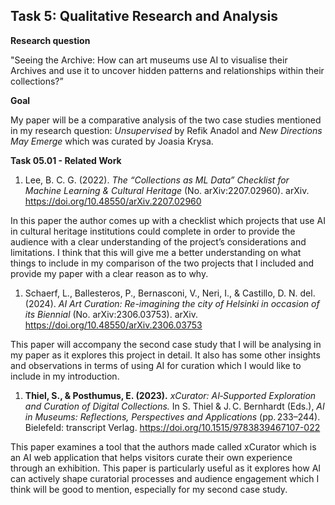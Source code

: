 ## Task 5: **Qualitative Research and Analysis**

**Research question**

"Seeing the Archive: How can art museums use AI to visualise their Archives and use it to uncover hidden patterns and relationships within their collections?”

**Goal**

My paper will be a comparative analysis of the two case studies mentioned in my research question: *Unsupervised* by Refik Anadol and *New Directions May Emerge* which was curated by Joasia Krysa.

**Task 05.01 - Related Work**

1. Lee, B. C. G. (2022). *The “Collections as ML Data” Checklist for Machine Learning & Cultural Heritage* (No. arXiv:2207.02960). arXiv. https://doi.org/10.48550/arXiv.2207.02960

In this paper the author comes up with a checklist which projects that use AI in cultural heritage institutions could complete in order to provide the audience with a clear understanding of the project’s considerations and limitations. I think that this will give me a better understanding on what things to include in my comparison of the two projects that I included and provide my paper with a clear reason as to why. 

1. Schaerf, L., Ballesteros, P., Bernasconi, V., Neri, I., & Castillo, D. N. del. (2024). *AI Art Curation: Re-imagining the city of Helsinki in occasion of its Biennial* (No. arXiv:2306.03753). arXiv. https://doi.org/10.48550/arXiv.2306.03753

This paper  will accompany the second case study that I will be analysing in my paper as it explores this project in detail. It also has some other insights and observations in terms of using AI for curation which I would like to include in my introduction. 

1. **Thiel, S., & Posthumus, E. (2023).** *xCurator: AI‑Supported Exploration and Curation of Digital Collections.* In S. Thiel & J. C. Bernhardt (Eds.), *AI in Museums: Reflections, Perspectives and Applications* (pp. 233–244). Bielefeld: transcript Verlag. https://doi.org/10.1515/9783839467107-022

This paper examines a tool that the authors made called xCurator which is an AI web application that helps visitors curate their own experience through an exhibition. This paper is particularly useful as it explores how AI can actively shape curatorial processes and audience engagement which I think will be good to mention, especially for my second case study.